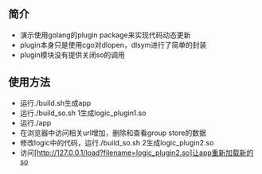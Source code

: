 ## 简介
+ 演示使用golang的plugin package来实现代码动态更新
+ plugin本身只是使用cgo对dlopen，dlsym进行了简单的封装
+ plugin模块没有提供关闭so的调用

## 使用方法
+ 运行./build.sh生成app
+ 运行./build_so.sh 1生成logic_plugin1.so
+ 运行./app
+ 在浏览器中访问相关url增加，删除和查看group store的数据
+ 修改logic中的代码，运行./build_so.sh 2生成logic_plugin2.so
+ 访问[http://127.0.0.1/load?filename=logic_plugin2.so]让app重新加载新的so
